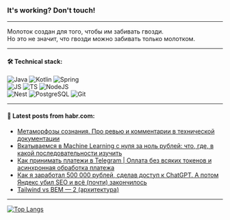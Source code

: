 ### It's working? Don't touch!

---
Молоток создан для того, чтобы им забивать гвозди. <br>
Но это не значит, что гвозди можно забивать только молотком.

---

#### 🛠️ Technical stack:

![Java](https://img.shields.io/badge/Java-informational?logo=Oracle&style=flat&logoColor=white&color=FF4500)
![Kotlin](https://img.shields.io/badge/Kotlin-informational?logo=Kotlin&style=flat&logoColor=white&color=774D97)
![Spring](https://img.shields.io/badge/SpringBoot-informational?logo=SpringBoot&style=flat&logoColor=white&color=6DB33F) <br>
![JS](https://img.shields.io/badge/JS-informational?logo=javaScript&style=flat&logoColor=black&color=F7Df1E)
![TS](https://img.shields.io/badge/TypeScript-informational?logo=typeScript&style=flat&logoColor=black&color=0667A8)
![NodeJS](https://img.shields.io/badge/NodeJS-informational?logo=node.js&style=flat&logoColor=white&color=70A760) <br>
![Nest](https://img.shields.io/badge/NestJS-informational?logo=NestJS&style=flat&logoColor=white&color=E0234E)
![PostgreSQL](https://img.shields.io/badge/PostgreSQL-informational?logo=PostgreSQL&style=flat&logoColor=white&color=DAA520)
![Git](https://img.shields.io/badge/Git-informational?logo=git&style=flat&logoColor=white&color=778899)

___

#### 💬 Latest posts from habr.com:

<!-- BLOG-POST-LIST:START -->
- [Метаморфозы сознания. Про ревью и комментарии в технической документации](https://habr.com/ru/companies/bercut/articles/774830/?utm_source=habrahabr&utm_medium=rss&utm_campaign=774830)
- [Вкатываемся в Machine Learning с нуля за ноль рублей: что, где, в какой последовательности изучить](https://habr.com/ru/articles/774844/?utm_source=habrahabr&utm_medium=rss&utm_campaign=774844)
- [Как принимать платежи в Telegram | Оплата без всяких токенов и асинхронная обработка платежа](https://habr.com/ru/articles/774818/?utm_source=habrahabr&utm_medium=rss&utm_campaign=774818)
- [Как я заработал 500 000 рублей, сделав доступ к ChatGPT. А потом Яндекс убил SEO и всё &lpar;почти&rpar; закончилось](https://habr.com/ru/articles/774822/?utm_source=habrahabr&utm_medium=rss&utm_campaign=774822)
- [Tailwind vs BEM — 2 &lpar;архитектура&rpar;](https://habr.com/ru/articles/774814/?utm_source=habrahabr&utm_medium=rss&utm_campaign=774814)
<!-- BLOG-POST-LIST:END -->

---
[![Top Langs](https://github-readme-stats-git-master-advtsetting-gmailcom.vercel.app/api/top-langs/?username=zloylis&langs_count=10&hide_title=false&title_color=e6edf3&size_weight=0.5&count_weight=0.5&layout=compact&hide_border=true&theme=dracula)](https://github.com/zloylis)

<!-- ![GitHub stats](https://github-readme-stats-git-master-advtsetting-gmailcom.vercel.app/api?username=zloylis&show_icons=true&hide_border=true&theme=dracula&hide_title=true&include_all_commits=true&count_private=true&hide=contribs&hide_rank=true) -->
